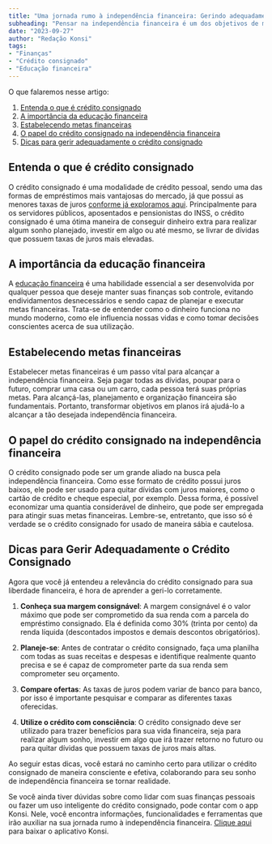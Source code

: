 ```yaml
---
title: "Uma jornada rumo à independência financeira: Gerindo adequadamente o crédito consignado"
subheading: "Pensar na independência financeira é um dos objetivos de muitos servidores públicos. O crédito consignado, quando bem utilizado, pode ser fundamental nessa trajetória."
date: "2023-09-27"
author: "Redação Konsi"
tags:
- "Finanças"
- "Crédito consignado"
- "Educação financeira"
---
```

O que falaremos nesse artigo:
1. [Entenda o que é crédito consignado](#o-que-e-o-credito-consignado)
2. [A importância da educação financeira](#a-importancia-da-educacao-financeira)
3. [Estabelecendo metas financeiras](#estabelecendo-metas-financeiras)
4. [O papel do crédito consignado na independência financeira](#o-papel-do-credito-consignado-na-independencia-financeira)
5. [Dicas para gerir adequadamente o crédito consignado](#dicas-para-gerir-adequadamente-o-credito-consignado)

## Entenda o que é crédito consignado
O crédito consignado é uma modalidade de crédito pessoal, sendo uma das formas de empréstimos mais vantajosas do mercado, já que possui as menores taxas de juros [conforme já exploramos aqui](www.konsi.com.br/postagens/a-importancia-da-reserva-de-emergencia-e-como-constru-la-com-inteligncia-financeira). Principalmente para os servidores públicos, aposentados e pensionistas do INSS, o crédito consignado é uma ótima maneira de conseguir dinheiro extra para realizar algum sonho planejado, investir em algo ou até mesmo, se livrar de dívidas que possuem taxas de juros mais elevadas.

## A importância da educação financeira
A [educação financeira](www.konsi.com.br/postagens/a-importncia-da-educao-financeira-para-servidores-pblicos-e-como-implement-la-em-sua-vida) é uma habilidade essencial a ser desenvolvida por qualquer pessoa que deseje manter suas finanças sob controle, evitando endividamentos desnecessários e sendo capaz de planejar e executar metas financeiras. Trata-se de entender como o dinheiro funciona no mundo moderno, como ele influencia nossas vidas e como tomar decisões conscientes acerca de sua utilização.

## Estabelecendo metas financeiras
Estabelecer metas financeiras é um passo vital para alcançar a independência financeira. Seja pagar todas as dívidas, poupar para o futuro, comprar uma casa ou um carro, cada pessoa terá suas próprias metas. Para alcançá-las, planejamento e organização financeira são fundamentais. Portanto, transformar objetivos em planos irá ajudá-lo a alcançar a tão desejada independência financeira.

## O papel do crédito consignado na independência financeira
O crédito consignado pode ser um grande aliado na busca pela independência financeira. Como esse formato de crédito possui juros baixos, ele pode ser usado para quitar dívidas com juros maiores, como o cartão de crédito e cheque especial, por exemplo. Dessa forma, é possível economizar uma quantia considerável de dinheiro, que pode ser empregada para atingir suas metas financeiras. Lembre-se, entretanto, que isso só é verdade se o crédito consignado for usado de maneira sábia e cautelosa.

## Dicas para Gerir Adequadamente o Crédito Consignado
Agora que você já entendeu a relevância do crédito consignado para sua liberdade financeira, é hora de aprender a geri-lo corretamente.

1. **Conheça sua margem consignável**: A margem consignável é o valor máximo que pode ser comprometido da sua renda com a parcela do empréstimo consignado. Ela é definida como 30% (trinta por cento) da renda líquida (descontados impostos e demais descontos obrigatórios).

2. **Planeje-se**: Antes de contratar o crédito consignado, faça uma planilha com todas as suas receitas e despesas e identifique realmente quanto precisa e se é capaz de comprometer parte da sua renda sem comprometer seu orçamento.

3. **Compare ofertas**: As taxas de juros podem variar de banco para banco, por isso é importante pesquisar e comparar as diferentes taxas oferecidas.

4. **Utilize o crédito com consciência**: O crédito consignado deve ser utilizado para trazer benefícios para sua vida financeira, seja para realizar algum sonho, investir em algo que irá trazer retorno no futuro ou para quitar dívidas que possuem taxas de juros mais altas.

Ao seguir estas dicas, você estará no caminho certo para utilizar o crédito consignado de maneira consciente e efetiva, colaborando para seu sonho de independência financeira se tornar realidade.

Se você ainda tiver dúvidas sobre como lidar com suas finanças pessoais ou fazer um uso inteligente do crédito consignado, pode contar com o app Konsi. Nele, você encontra informações, funcionalidades e ferramentas que irão auxiliar na sua jornada rumo à independência financeira. [Clique aqui](www.konsi.com.br/download-app) para baixar o aplicativo Konsi.
